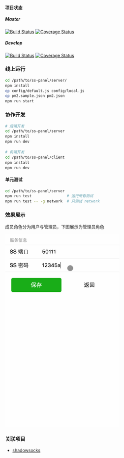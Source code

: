 #### 项目状态

##### Master

[![Build Status](https://travis-ci.org/qious/ss-panel.svg?branch=master)](https://travis-ci.org/qious/ss-panel)
[![Coverage Status](https://coveralls.io/repos/github/qious/ss-panel/badge.svg?branch=master)](https://coveralls.io/github/qious/ss-panel?branch=master)


##### Develop

[![Build Status](https://travis-ci.org/qious/ss-panel.svg?branch=develop)](https://travis-ci.org/qious/ss-panel)
[![Coverage Status](https://coveralls.io/repos/github/qious/ss-panel/badge.svg?branch=develop)](https://coveralls.io/github/qious/ss-panel?branch=develop)


### **线上运行**

```bash
cd /path/to/ss-panel/server/
npm install
cp config/default.js config/local.js
cp pm2.sample.json pm2.json
npm run start
```

### **协作开发**

```bash
# 后端开发
cd /path/to/ss-panel/server
npm install
npm run dev

# 前端开发
cd /path/to/ss-panel/client
npm install
npm run dev
```

#### **单元测试**

```bash
cd /path/to/ss-panel/server
npm run test                # 运行所有测试
npm run test -- -g network  # 只测试 network
```

### **效果展示**

成员角色分为用户与管理员，下图展示为管理员角色

![效果展示](screenshot/1.gif)

### **关联项目**

* [shadowsocks](https://github.com/qious/shadowsocks)
